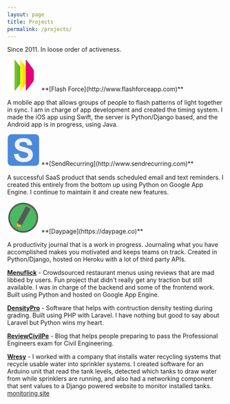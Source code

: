 ```yaml
---
layout: page
title: Projects
permalink: /projects/
---
```


Since 2011. In loose order of activeness.

<img src="/assets/fficon.png" width="75">
**[Flash Force](http://www.flashforceapp.com)**

A mobile app that allows groups of people to flash patterns of light together in sync. I am in charge of app development and created the timing system. I made the iOS app using Swift, the server is Python/Django based, and the Android app is in progress, using Java.

<img src="/assets/sr-s.png" width="75">
**[SendRecurring](http://www.sendrecurring.com)**

A successful SaaS product that sends scheduled email and text reminders. I created this entirely from the bottom up using Python on Google App Engine. I continue to maintain it and create new features.

<img src="/assets/DayPage.png" width="75">
**[Daypage](https://daypage.co)**

A productivity journal that is a work in progress. Journaling what you have accomplished makes you motivated and keeps teams on track. Created in Python/Django, hosted on Heroku with a lot of third party APIs.

**[Menuflick](http://www.menuflick.com)** - Crowdsourced restaurant menus using reviews that are mad libbed by users. Fun project that didn't really get any traction but still available. I was in charge of the backend and some of the frontend work. Built using Python and hosted on Google App Engine.

**[DensityPro](http://www.densitypro.com)** - Software that helps with contruction density testing during grading. Built using PHP with Laravel. I have nothing but good to say about Laravel but Python wins my heart.

**[ReviewCivilPe](http://www.reviewcivilpe.com)** - Blog that helps people preparing to pass the Professional Engineers exam for Civil Engineering.

**[Wresy](http://www.wresy.com)** - I worked with a company that installs water recycling systems that recycle usable water into sprinkler systems. I created software for an Arduino unit that read the tank levels, detected which tanks to draw water from while sprinklers are running, and also had a networking component that sent values to a Django powered website to monitor installed tanks. [monitoring site](http://wresy.devlabtech.com)